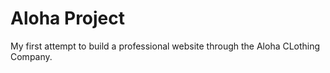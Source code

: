 # Aloha Project

My first attempt to build a professional website through the Aloha CLothing Company.

